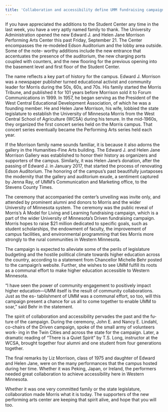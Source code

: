 ```yaml
---
title: 'Collaboration and accessibility define UMM fundraising campaign'
---
```


If you have appreciated the additions to the Student Center any time in the last week, you have a very aptly named family to thank.
The University Administration opened the new Edward J. and Helen Jane Morrison Performing Arts Center this past Friday, September 21. The Center encompasses the re-modeled Edson Auditorium and the lobby area outside. Some of the note- worthy additions include the new entrance that accentuates the presence of the auditorium, the new charging ports coupled with counters, and the new flooring for the previous opening into the basement level and first floor of the Student Center.

The name reflects a key part of history for the campus. Edward J. Morrison was a newspaper publisher turned educational activist and community leader for Morris during the 50s, 60s, and 70s. His family started the Morris Tribune, and published it for 101 years before Morrison sold it to Forum Communications in 1999. In 1957, he began serving as the President of the West Central Educational Development Association, of which he was a founding member. He and Helen Jane Morrison, his wife, lobbied the state legislature to establish the University of Minnesota Morris from the West Central School of Agriculture (WCSA) during his tenure. In the mid-1960s, they organized the first concert series held on the Morris campus. That concert series eventually became the Performing Arts series held each year. 

If the Morrison family name sounds familiar, it is because it also adorns the gallery in the Humanities-Fine Arts building. The Edward J. and Helen Jane Morrison Gallery was established to honor their history as organizers and supporters of the campus. Similarly, it was Helen Jane’s donation, after the passing of Edward J. in January 2017, that started the process of renovating Edson Auditorium. The honoring of the campus’s past beautifully juxtaposes the modernity that the gallery and auditorium exude, a sentiment captured by Jenna Ray, of UMM’s Communication and Marketing office, to the Stevens County Times. 

The ceremony that accompanied the center’s unveiling was invite only, and attended by prominent alumni and donors to Morris and the wider University of Minnesota system. The ceremony was the public reveal of Morris’s A Model for Living and Learning fundraising campaign, which is a part of the wider University of Minnesota’s Driven fundraising campaign. Morris hopes to raise $21 million dedicated to specific goals, such as student scholarships, the endowment of faculty, the improvement of campus facilities, and environmental programming that ties Morris more strongly to the rural communities in Western Minnesota.

The campaign is expected to alleviate some of the perils of legislature budgeting and the hostile political climate towards higher education across the country, according to a statement from Chancellor Michelle Behr posted to the campaign’s website. Further, she wishes to see UMM fulfill its roots as a communal effort to make higher education accessible to Western Minnesota.

“I have seen the power of community engagement to positively impact higher education—UMM itself is the result of community collaborations. Just as the es- tablishment of UMM was a communal effort, so too, will this campaign present a chance for us all to come together to enable UMM to soar,” said Behr in the statement.

The spirit of collaboration and accessibility pervades the past and the fu- ture of the campaign. During the ceremony, John E. and Nancy E. Lindahl, co-chairs of the Driven campaign, spoke of the small army of volunteers work- ing in the Twin Cities and across the state for the campaign. Later, a dramatic reading of “There is a Quiet Spirit” by T.S. Long, instructor at the WCSA, brought together four alumni and one student from four generations together.

The final remarks by Liz Morrison, class of 1975 and daughter of Edward and Helen Jane, were on the many performances that the campus hosted during her time. Whether it was Peking, Japan, or Ireland, the performers needed great collaboration to achieve accessibility here in Western Minnesota.

Whether it was one very committed family or the state legislature, collaboration made Morris what it is today. The supporters of the new performing arts center are keeping that spirit alive, and hope that you will too.